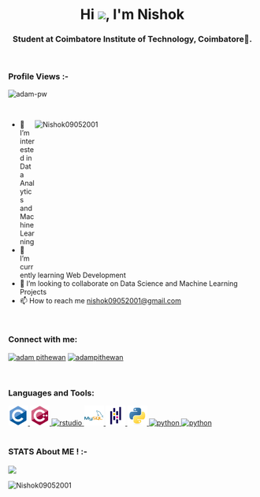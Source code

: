 <h1 align="center">Hi <img src="https://raw.githubusercontent.com/MartinHeinz/MartinHeinz/master/wave.gif" width="30px">, I'm Nishok</h1>
<h3 align="center">Student at Coimbatore Institute of Technology, Coimbatore🌟.</h3>

<br>

<p align="right"> <h3>Profile Views :-</h3> <img src="https://komarev.com/ghpvc/?username=Nishok09052001&label=Profile%20views&color=0e75b6&style=flat"
    alt="adam-pw" /> 
  </p>

<br>

<p><img align="right" src="https://media.giphy.com/media/axnFGXT6MzvgY/giphy.gif" alt="Nishok09052001" height="300" width="450"/></p>


- 👀 I’m interested in Data Analytics and Machine Learning
- 🌱 I’m currently learning Web Development
- 💞️ I’m looking to collaborate on Data Science and Machine Learning Projects
- 📫 How to reach me nishok09052001@gmail.com

<br>
<h3 align="left">Connect with me:</h3>
<p align="left">
  <a href="https://www.linkedin.com/in/nishok-a-p-793941178/" target="blank"><img align="center"
      src="https://raw.githubusercontent.com/rahuldkjain/github-profile-readme-generator/master/src/images/icons/Social/linked-in-alt.svg"
      alt="adam pithewan" height="30" width="40" /></a>
  <a href="https://twitter.com/Nishok_7" target="blank"><img align="center"
      src="https://raw.githubusercontent.com/rahuldkjain/github-profile-readme-generator/master/src/images/icons/Social/twitter.svg"
      alt="adampithewan" height="30" width="40" /></a>
</p>
<br>

<h3 align="left">Languages and Tools:</h3>
<p align="left">  <a href="https://www.cprogramming.com/" target="_blank"
    rel="noreferrer"> <img src="https://raw.githubusercontent.com/devicons/devicon/master/icons/c/c-original.svg"
      alt="c" width="40" height="40" /> </a> <a href="https://www.w3schools.com/cpp/" target="_blank" rel="noreferrer">
    <img src="https://raw.githubusercontent.com/devicons/devicon/master/icons/cplusplus/cplusplus-original.svg"
      alt="cplusplus" width="40" height="40" /> </a> <a href="https://www.rstudio.com/" target="_blank"
    rel="noreferrer"> <img src="https://cdn.jsdelivr.net/gh/devicons/devicon/icons/rstudio/rstudio-original.svg"
      alt="rstudio" width="40" height="40" /> </a> <a href="https://www.mysql.com/" target="_blank" rel="noreferrer"> <img
      src="https://raw.githubusercontent.com/devicons/devicon/master/icons/mysql/mysql-original-wordmark.svg"
      alt="mysql" width="40" height="40" /> </a> <a href="https://pandas.pydata.org/" target="_blank" rel="noreferrer">
    <img
      src="https://raw.githubusercontent.com/devicons/devicon/2ae2a900d2f041da66e950e4d48052658d850630/icons/pandas/pandas-original.svg"
      alt="pandas" width="40" height="40" /> </a> <a href="https://www.python.org" target="_blank" rel="noreferrer"> <img
      src="https://raw.githubusercontent.com/devicons/devicon/master/icons/python/python-original.svg" alt="python"
      width="40" height="40" /> </a> <a href="https://www.numpy.org/" target="_blank" rel="noreferrer"> <img src="https://cdn.jsdelivr.net/gh/devicons/devicon/icons/oracle/oracle-original.svg" alt="python"
      width="40" height="40" /> </a> <a href="https://www.oracletutorial.com/" target="_blank" rel="noreferrer"> <img src="https://cdn.jsdelivr.net/gh/devicons/devicon/icons/numpy/numpy-original.svg" alt="python"
      width="40" height="40" /> </a> 

<br>
<br>
<h3>STATS About ME ! :-</h3>

<img align="center" src="https://github-readme-stats.vercel.app/api?username=Nishok09052001&show_icons=true&theme=github_dark"/>
<br>
<p><img align="center"
    src="https://github-readme-stats.vercel.app/api/top-langs?username=Nishok09052001&show_icons=true&locale=en&bg_color=0d1117&text_color=ffffff&layout=compact"
    alt="Nishok09052001" 
    bg_color=#808080/></p>
<br>
